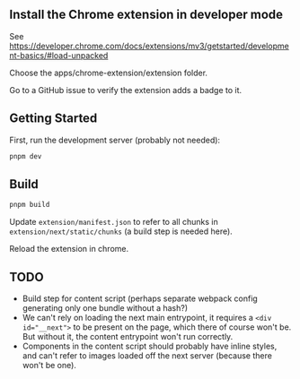 ## Install the Chrome extension in developer mode

See https://developer.chrome.com/docs/extensions/mv3/getstarted/development-basics/#load-unpacked

Choose the apps/chrome-extension/extension folder.

Go to a GitHub issue to verify the extension adds a badge to it.

## Getting Started

First, run the development server (probably not needed):

```bash
pnpm dev
```

## Build

```bash
pnpm build
```

Update `extension/manifest.json` to refer to all chunks in `extension/next/static/chunks` (a build step is needed here).

Reload the extension in chrome.

## TODO

- Build step for content script (perhaps separate webpack config generating only one bundle without a hash?)
- We can't rely on loading the next main entrypoint, it requires a `<div id="__next">` to be present on the page, which there of course won't be. But without it, the content entrypoint won't run correctly.
- Components in the content script should probably have inline styles, and can't refer to images loaded off the next server (because there won't be one).

